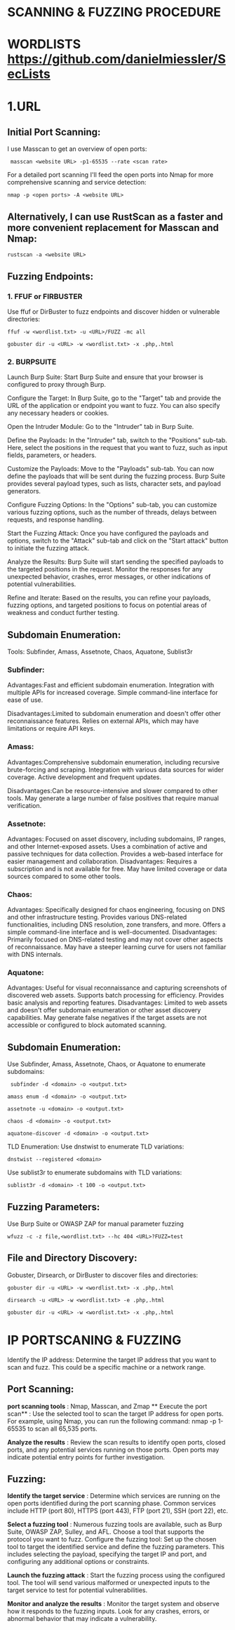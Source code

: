 # SCANNING & FUZZING PROCEDURE
# WORDLISTS https://github.com/danielmiessler/SecLists
# 1.URL

## Initial Port Scanning:

I use Masscan to get an overview of open ports:

` masscan <website URL> -p1-65535 --rate <scan rate>`

For a detailed port scanning I'll feed the open ports into Nmap for more comprehensive scanning and service detection:

`nmap -p <open ports> -A <website URL>`

## Alternatively, I can use RustScan as a faster and more convenient replacement for Masscan and Nmap:

`rustscan -a <website URL>`


## Fuzzing Endpoints:
### 1. FFUF or FIRBUSTER
Use ffuf or DirBuster to fuzz endpoints and discover hidden or vulnerable directories:

`ffuf -w <wordlist.txt> -u <URL>/FUZZ -mc all`

`gobuster dir -u <URL> -w <wordlist.txt> -x .php,.html`

### 2. BURPSUITE 
Launch Burp Suite: Start Burp Suite and ensure that your browser is configured to proxy through Burp.

Configure the Target: In Burp Suite, go to the "Target" tab and provide the URL of the application or endpoint you want to fuzz. You can also specify any necessary headers or cookies.

Open the Intruder Module: Go to the "Intruder" tab in Burp Suite.

Define the Payloads: In the "Intruder" tab, switch to the "Positions" sub-tab. Here, select the positions in the request that you want to fuzz, such as input fields, parameters, or headers.

Customize the Payloads: Move to the "Payloads" sub-tab. You can now define the payloads that will be sent during the fuzzing process. Burp Suite provides several payload types, such as lists, character sets, and payload generators.

Configure Fuzzing Options: In the "Options" sub-tab, you can customize various fuzzing options, such as the number of threads, delays between requests, and response handling.

Start the Fuzzing Attack: Once you have configured the payloads and options, switch to the "Attack" sub-tab and click on the "Start attack" button to initiate the fuzzing attack.

Analyze the Results: Burp Suite will start sending the specified payloads to the targeted positions in the request. Monitor the responses for any unexpected behavior, crashes, error messages, or other indications of potential vulnerabilities.

Refine and Iterate: Based on the results, you can refine your payloads, fuzzing options, and targeted positions to focus on potential areas of weakness and conduct further testing.


## Subdomain Enumeration:
Tools: Subfinder, Amass, Assetnote, Chaos, Aquatone, Sublist3r
### Subfinder:

Advantages:Fast and efficient subdomain enumeration.
Integration with multiple APIs for increased coverage.
Simple command-line interface for ease of use.

Disadvantages:Limited to subdomain enumeration and doesn't offer other reconnaissance features.
Relies on external APIs, which may have limitations or require API keys.
### Amass:

Advantages:Comprehensive subdomain enumeration, including recursive brute-forcing and scraping.
Integration with various data sources for wider coverage.
Active development and frequent updates.

Disadvantages:Can be resource-intensive and slower compared to other tools.
May generate a large number of false positives that require manual verification.
### Assetnote:

Advantages:
Focused on asset discovery, including subdomains, IP ranges, and other Internet-exposed assets.
Uses a combination of active and passive techniques for data collection.
Provides a web-based interface for easier management and collaboration.
Disadvantages:
Requires a subscription and is not available for free.
May have limited coverage or data sources compared to some other tools.
### Chaos:

Advantages:
Specifically designed for chaos engineering, focusing on DNS and other infrastructure testing.
Provides various DNS-related functionalities, including DNS resolution, zone transfers, and more.
Offers a simple command-line interface and is well-documented.
Disadvantages:
Primarily focused on DNS-related testing and may not cover other aspects of reconnaissance.
May have a steeper learning curve for users not familiar with DNS internals.
### Aquatone:

Advantages:
Useful for visual reconnaissance and capturing screenshots of discovered web assets.
Supports batch processing for efficiency.
Provides basic analysis and reporting features.
Disadvantages:
Limited to web assets and doesn't offer subdomain enumeration or other asset discovery capabilities.
May generate false negatives if the target assets are not accessible or configured to block automated scanning.

## Subdomain Enumeration:

Use Subfinder, Amass, Assetnote, Chaos, or Aquatone to enumerate subdomains:

`
subfinder -d <domain> -o <output.txt>`


`amass enum -d <domain> -o <output.txt>`


`assetnote -u <domain> -o <output.txt>`

`chaos -d <domain> -o <output.txt>`


`aquatone-discover -d <domain> -o <output.txt>`



TLD Enumeration:
Use dnstwist to enumerate TLD variations:

`dnstwist --registered <domain>`
 
Use sublist3r to enumerate subdomains with TLD variations:

`sublist3r -d <domain> -t 100 -o <output.txt>`

## Fuzzing Parameters:
Use Burp Suite or OWASP ZAP for manual parameter fuzzing

`wfuzz -c -z file,<wordlist.txt> --hc 404 <URL>?FUZZ=test`
 
## File and Directory Discovery:
Gobuster, Dirsearch, or DirBuster to discover files and directories:

`gobuster dir -u <URL> -w <wordlist.txt> -x .php,.html`

`dirsearch -u <URL> -w <wordlist.txt> -e .php,.html`

`gobuster dir -u <URL> -w <wordlist.txt> -x .php,.html`

# IP PORTSCANING & FUZZING
Identify the IP address: Determine the target IP address that you want to scan and fuzz. This could be a specific machine or a network range.

## Port Scanning:

**port scanning tools** : Nmap, Masscan, and Zmap
**
Execute the port scan** : Use the selected tool to scan the target IP address for open ports. For example, using Nmap, you can run the following command: nmap -p 1-65535 <target IP> to scan all 65,535 ports.
 
**Analyze the results** : Review the scan results to identify open ports, closed ports, and any potential services running on those ports. Open ports may indicate potential entry points for further investigation.
 
## Fuzzing:

**Identify the target service** : Determine which services are running on the open ports identified during the port scanning phase. Common services include HTTP (port 80), HTTPS (port 443), FTP (port 21), SSH (port 22), etc.
 
**Select a fuzzing tool** : Numerous fuzzing tools are available, such as Burp Suite, OWASP ZAP, Sulley, and AFL. Choose a tool that supports the protocol you want to fuzz.
Configure the fuzzing tool: Set up the chosen tool to target the identified service and define the fuzzing parameters. This includes selecting the payload, specifying the target IP and port, and configuring any additional options or constraints.
 
**Launch the fuzzing attack** : Start the fuzzing process using the configured tool. The tool will send various malformed or unexpected inputs to the target service to test for potential vulnerabilities.
 
**Monitor and analyze the results** : Monitor the target system and observe how it responds to the fuzzing inputs. Look for any crashes, errors, or abnormal behavior that may indicate a vulnerability.

